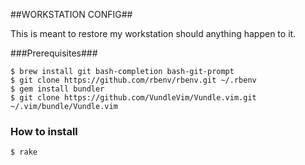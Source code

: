 ##WORKSTATION CONFIG##

This is meant to restore my workstation should anything happen to it.

###Prerequisites###

    $ brew install git bash-completion bash-git-prompt
    $ git clone https://github.com/rbenv/rbenv.git ~/.rbenv
    $ gem install bundler
    $ git clone https://github.com/VundleVim/Vundle.vim.git ~/.vim/bundle/Vundle.vim

### How to install ###

    $ rake


    
